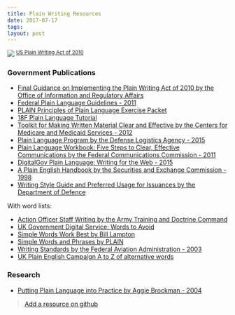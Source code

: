 ```yaml
---
title: Plain Writing Resources
date: 2017-07-17
tags: 
layout: post
---
```


![](images/plain-law.png)
<sup>[US Plain Writing Act of 2010](https://www.gpo.gov/fdsys/pkg/PLAW-111publ274/pdf/PLAW-111publ274.pdf)</sup>

### Government Publications

- [Final Guidance on Implementing the Plain Writing Act of 2010 by the Office of Information and Regulatory Affairs](http://www.esd.whs.mil/Portals/54/Documents/DD/plain_language/memo/omb_memorandum_m1115.pdf?ver=2017-04-04-163738-117)
- [Federal Plain Language Guidelines - 2011](http://www.plainlanguage.gov/howto/guidelines/FederalPLGuidelines/TOC.cfm)
- [PLAIN Principles of Plain Language
Exercise Packet](http://www.plainlanguage.gov/resources/for_trainers/plainFiles/exercises_all_writing_classes.pdf)
- [18F Plain Language Tutorial](https://plain-language-tutorial.18f.gov/)
- [Toolkit for Making Written Material Clear and Effective by the Centers for Medicare and Medicaid Services - 2012](https://www.cms.gov/Outreach-and-Education/Outreach/WrittenMaterialsToolkit/index.html?redirect=/WrittenMaterialsToolkit/)
- [Plain Language Program by the Defense Logistics Agency - 2015](http://www.dla.mil/Portals/104/Documents/J5StrategicPlansPolicy/PublicIssuances/i5025.13.pdf)
- [Plain Language Workbook: Five Steps to Clear, Effective Communications by the Federal Communications Commission - 2011](https://transition.fcc.gov/cgb/PlainWritingWorkbook.pdf)
- [DigitalGov Plain Language: Writing for the Web - 2015](https://www.youtube.com/watch?v=gesKoT-5Tjg#t=29m07s)
- [A Plain English Handbook by the Securities and Exchange Commission - 1998](https://www.sec.gov/pdf/handbook.pdf)
- [Writing Style Guide and Preferred Usage for Issuances by the Department of Defence](http://www.esd.whs.mil/Portals/54/Documents/DD/iss_process/Writing_Style_Guide.pdf?ver=2017-06-20-094217-273)

With word lists:

- [Action Officer Staff Writing by the Army Training and Doctrine Command](http://www.esd.whs.mil/Portals/54/Documents/DD/plain_language/ActionOfficer_StaffWriting.pdf?ver=2017-04-04-163823-647)
- [UK Government Digital Service: Words to Avoid](https://www.gov.uk/guidance/style-guide/a-to-z-of-gov-uk-style#words-to-avoid)
- [Simple Words Work Best by Bill Lampton](http://www.plainlanguage.gov/howto/wordsuggestions/simpleworksbest.cfm)
- [Simple Words and Phrases by PLAIN](http://www.plainlanguage.gov/howto/wordsuggestions/simplewords.cfm)
- [Writing Standards by the Federal Aviation Administration - 2003](https://www.faa.gov/documentlibrary/media/order/branding_writing/order1000_36.pdf)
- [UK Plain English Campaign A to Z of alternative words](http://www.plainenglish.co.uk/files/alternative.pdf)

### Research

- [Putting Plain Language into Practice by Aggie Brockman - 2004](http://www.rqis.org/wp-content/uploads/2014/08/Putting-plain-language-into-practice.pdf)

> [Add a resource on github](https://github.com/apaskulin/waxtechnical/blob/master/source/articles/2017-07-17-plain-writing.html.markdown)
